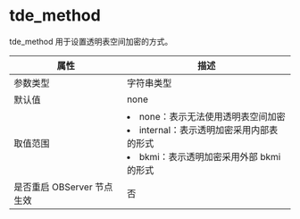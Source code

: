 tde_method 
===============================

tde_method 用于设置透明表空间加密的方式。


|      **属性**      |             **描述**             |
|------------------|------------------------------------------------------------------------------------------------------------------------------------------------------------------------------------------------------|
| 参数类型             | 字符串类型                          |
| 默认值              | none                           |
| 取值范围             | <li> none：表示无法使用透明表空间加密   <li> internal：表示透明加密采用内部表的形式   <li> bkmi：表示透明加密采用外部 bkmi 的形式    |
| 是否重启 OBServer 节点生效 | 否                              |


